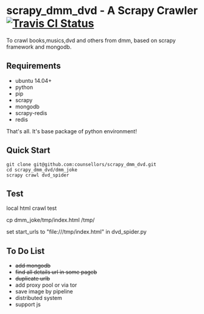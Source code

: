 scrapy_dmm_dvd - A Scrapy Crawler
[ ![Travis CI Status](https://travis-ci.org/counsellors/scrapy_dmm_dvd.svg?branch=master)](https://travis-ci.org/counsellors/scrapy_dmm_dvd)  
=========================
To crawl books,musics,dvd and others from dmm, based on scrapy framework and mongodb.

Requirements
------------

* ubuntu 14.04+
* python
* pip
* scrapy
* mongodb
* scrapy-redis
* redis

That's all. It's base package of python environment!


Quick Start
------------
```
git clone git@github.com:counsellors/scrapy_dmm_dvd.git
cd scrapy_dmm_dvd/dmm_joke
scrapy crawl dvd_spider
```

Test
------------

local html crawl test

cp dmm_joke/tmp/index.html /tmp/

set start_urls to "file:///tmp/index.html" in dvd_spider.py


To Do List
----------

- <s>add mongodb</s>
- <s>find all details url in some pageb</s>
- <s>duplicate urlb</s>
- add proxy pool or via tor
- save image by pipeline
- distributed system
- support js
